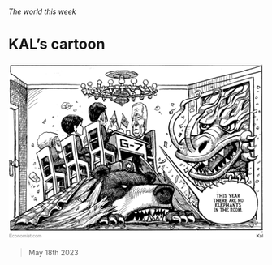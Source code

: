 ###### The world this week

# KAL’s cartoon 

#####  

![image](images/20230520_WWD000.png) 

> May 18th 2023 






